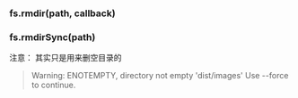 ### fs.rmdir(path, callback)


### fs.rmdirSync(path)


注意： 其实只是用来删空目录的


> Warning: ENOTEMPTY, directory not empty 'dist/images' Use --force to continue.
